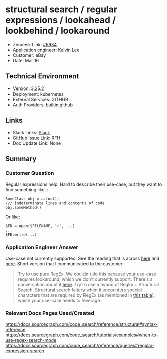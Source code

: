 
# structural search / regular expressions / lookahead / lookbehind / lookaround <!-- Ticket Title  Hint: include keywords to make it searchable -->

- Zendesk Link: [#6934](https://sourcegraph.zendesk.com/agent/tickets/6934)
- Application engineer: Kelvin Lee
- Customer: eBay <!-- Redact if this contains personally identifying information -->
- Date: Mar 16

<!-- Data populated from integration, speak to Ben Gordon or Michael Bali if not working -->
<!-- During Internal team trial, fill missing data manually (we are waiting for all data to sync) -->

## Technical Environment
- Version: 3.25.2​
- Deployment: kubernetes
- External Services: GITHUB
- Auth Providers: builtin,github


## Links
<!-- Data for application engineer manual entry -->
- Slack Links: [Slack](https://sourcegraph.slack.com/archives/C01BT374HHV/p1647457519230629)
- GitHub Issue Link: [RFH](https://github.com/sourcegraph/customer/issues/796)
- Doc Update Link: None

## Summary
### Customer Question
Regular expressions help. Hard to describe their use-case, but they want to find something like..:
```
SomeClass obj = a.foo();
/// indeterminate lines and contents of code
obj.someMethod()
```

Or like:
```
$FD = open($FILENAME, 'r', ...)
...
$FD.write(...)
```

### Application Engineer Answer
Use-case not currently supported. See the reading that is across [here](https://github.com/sourcegraph/customer/issues/795) and [here](https://github.com/sourcegraph/customer/issues/796). Short version that I communicated to the customer:


> Try to use pure RegEx. We couldn't do this because your use-case requires lookaround, which we don't currently support. There's a conversation about it [here](https://github.com/sourcegraph/sourcegraph/issues/31454).
> Try to use a hybrid of RegEx + Structural Search. Structural search falters when it encounters special characters that are required by RegEx (as mentioned in [this table](https://docs.sourcegraph.com/code_search/reference/structural#syntax-reference)), which your use-case needs to leverage.

 
### Relevant Docs Pages Used/Created
https://docs.sourcegraph.com/code_search/reference/structural#syntax-reference
https://docs.sourcegraph.com/code_search/tutorials/examples#when-to-use-regex-search-mode
https://docs.sourcegraph.com/code_search/reference/queries#regular-expression-search 

<!-- Once complete, upload a copy to https://github.com/sourcegraph/support-tools-internal/tree/main/resolved-tickets as a .md file -->
<!-- Name the file 6934.md -->
